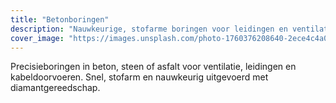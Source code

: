 ```yaml
---
title: "Betonboringen"
description: "Nauwkeurige, stofarme boringen voor leidingen en ventilatie."
cover_image: "https://images.unsplash.com/photo-1760376208640-2ece4c4a0adc?ixlib=rb-4.1.0&ixid=M3wxMjA3fDB8MHxwaG90by1wYWdlfHx8fGVufDB8fHx8fA%3D%3D&auto=format&fit=crop&q=80&w=2070"
---
```


Precisieboringen in beton, steen of asfalt voor ventilatie, leidingen en kabeldoorvoeren. Snel, stofarm en nauwkeurig uitgevoerd met diamantgereedschap.